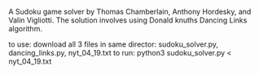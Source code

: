 A Sudoku game solver by Thomas Chamberlain, Anthony Hordesky, and Valin Vigliotti.
The solution involves using Donald knuths Dancing Links algorithm.

to use:
download all 3 files in same director: sudoku_solver.py, dancing_links.py, nyt_04_19.txt
to run:
python3 sudoku_solver.py < nyt_04_19.txt
